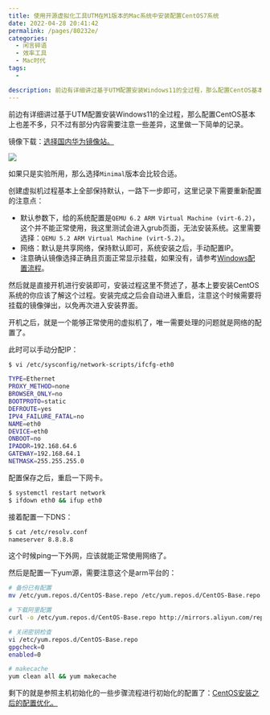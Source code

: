 ```yaml
---
title: 使用开源虚拟化工具UTM在M1版本的Mac系统中安装配置CentOS7系统
date: 2022-04-28 20:41:42
permalink: /pages/80232e/
categories:
  - 闲言碎语
  - 效率工具
  - Mac时代
tags:
  - 

description: 前边有详细讲过基于UTM配置安装Windows11的全过程，那么配置CentOS基本上也差不多，只不过有部分内容需要注意一些差异，这里做一下简单的记录。
---
```


前边有详细讲过基于UTM配置安装Windows11的全过程，那么配置CentOS基本上也差不多，只不过有部分内容需要注意一些差异，这里做一下简单的记录。

镜像下载：[选择国内华为镜像站。](https://mirrors.huaweicloud.com/centos-altarch/7.9.2009/isos/aarch64/)

![](http://t.eryajf.net/imgs/2022/04/ffb62f5e2da25c70.jpg)

如果只是实验所用，那么选择`Minimal`版本会比较合适。

创建虚拟机过程基本上全部保持默认，一路下一步即可，这里记录下需要重新配置的注意点：

- 默认参数下，给的系统配置是`QEMU 6.2 ARM Virtual Machine (virt-6.2)`，这个并不能正常使用，我这里测试会进入grub页面，无法安装系统。这里需要选择：`QEMU 5.2 ARM Virtual Machine (virt-5.2)`。
- 网络：默认是共享网络，保持默认即可，系统安装之后，手动配置IP。
- 注意确认镜像选择正确且页面正常显示挂载，如果没有，请参考[Windows配置流程](https://wiki.eryajf.net/pages/3f19f0/#_1-%E5%89%8D%E8%A8%80)。

然后就是直接开机进行安装即可，安装过程这里不赘述了，基本上要安装CentOS系统的你应该了解这个过程。安装完成之后会自动进入重启，注意这个时候需要将挂载的镜像弹出，以免再次进入安装界面。

开机之后，就是一个能够正常使用的虚拟机了，唯一需要处理的问题就是网络的配置了。

此时可以手动分配IP：


```sh
$ vi /etc/sysconfig/network-scripts/ifcfg-eth0

TYPE=Ethernet
PROXY_METHOD=none
BROWSER_ONLY=no
BOOTPROTO=static
DEFROUTE=yes
IPV4_FAILURE_FATAL=no
NAME=eth0
DEVICE=eth0
ONBOOT=no
IPADDR=192.168.64.6
GATEWAY=192.168.64.1
NETMASK=255.255.255.0
```

配置保存之后，重启一下网卡。

```sh
$ systemctl restart network
$ ifdown eth0 && ifup eth0
```

接着配置一下DNS：


```sh
$ cat /etc/resolv.conf
nameserver 8.8.8.8
```

这个时候ping一下外网，应该就能正常使用网络了。

然后是配置一下yum源，需要注意这个是arm平台的：

```sh
# 备份已有配置
mv /etc/yum.repos.d/CentOS-Base.repo /etc/yum.repos.d/CentOS-Base.repo.backup

# 下载阿里配置
curl -o /etc/yum.repos.d/CentOS-Base.repo http://mirrors.aliyun.com/repo/Centos-altarch-7.repo 

# 关闭密钥检查
vi /etc/yum.repos.d/CentOS-Base.repo
gpgcheck=0
enabled=0

# makecache
yum clean all && yum makecache
```

剩下的就是参照主机初始化的一些步骤流程进行初始化的配置了：[CentOS安装之后的配置优化。](https://wiki.eryajf.net/pages/1366.html)